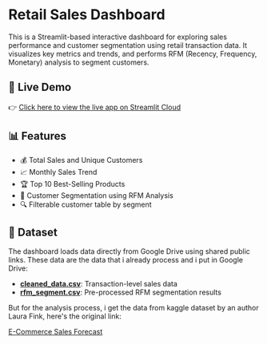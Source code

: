 # Retail Sales Dashboard

This is a Streamlit-based interactive dashboard for exploring sales performance and customer segmentation using retail transaction data. It visualizes key metrics and trends, and performs RFM (Recency, Frequency, Monetary) analysis to segment customers.

## 🔗 Live Demo

👉 [Click here to view the live app on Streamlit Cloud](https://customer-segmentationdashboard.streamlit.app/)

## 📊 Features

- 💰 Total Sales and Unique Customers
- 📈 Monthly Sales Trend
- 🏆 Top 10 Best-Selling Products
- 🎯 Customer Segmentation using RFM Analysis
- 🔍 Filterable customer table by segment

## 📁 Dataset

The dashboard loads data directly from Google Drive using shared public links. These data are the data that i already process and i put in Google Drive:

- **[cleaned_data.csv](https://drive.google.com/file/d/1_zEIUvWkEo53Ejzdr4zhB4O8U76vhMmN/view?usp=sharing)**: Transaction-level sales data 
- **[rfm_segment.csv](https://drive.google.com/file/d/1lhBDx7Wk_6btlPQ4b1K80ZvQRJ0XaF8G/view?usp=sharing)**: Pre-processed RFM segmentation results

But for the analysis process, i get the data from kaggle dataset by an author Laura Fink, here's the original link:

[E-Commerce Sales Forecast](https://www.kaggle.com/code/allunia/e-commerce-sales-forecast/input?select=data.csv)
